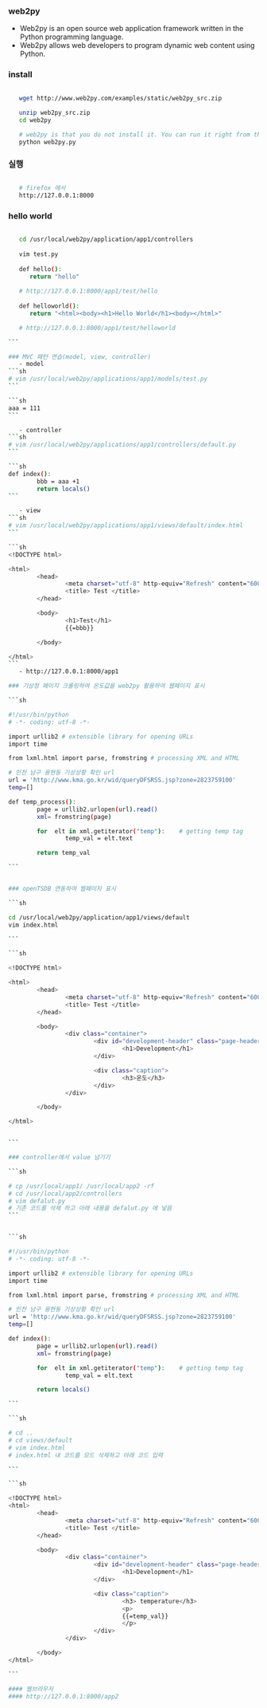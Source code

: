 ### web2py
   - Web2py is an open source web application framework written in the Python programming language. 
   - Web2py allows web developers to program dynamic web content using Python.

### install

````sh

   wget http://www.web2py.com/examples/static/web2py_src.zip
   
   unzip web2py_src.zip
   cd web2py

   # web2py is that you do not install it. You can run it right from this folder by typing
   python web2py.py


````

### 실행

````sh

   # firefox 에서
   http://127.0.0.1:8000

````

### hello world

````sh

   cd /usr/local/web2py/application/app1/controllers
   
   vim test.py
   
   def hello():
      return "hello"
   
   # http://127.0.0.1:8000/app1/test/hello
   
   def helloworld():
      return "<html><body><h1>Hello World</h1><body></html>"

   # http://127.0.0.1:8000/app1/test/helloworld

```

### MVC 패턴 연습(model, view, controller)
   - model
```sh
# vim /usr/local/web2py/applications/app1/models/test.py
```

```sh
aaa = 111
```

   - controller
```sh
# vim /usr/local/web2py/applications/app1/controllers/default.py
```

```sh
def index():
        bbb = aaa +1
        return locals()
```

   - view
```sh
# vim /usr/local/web2py/applications/app1/views/default/index.html
```

```sh
<!DOCTYPE html>

<html>
        <head>
                <meta charset="utf-8" http-equiv="Refresh" content="600">
                <title> Test </title>
        </head>

        <body>
                <h1>Test</h1>
                {{=bbb}}

        </body>

</html>
```
   - http://127.0.0.1:8000/app1

### 기상청 페이지 크롤링하여 온도값을 web2py 활용하여 웹페이지 표시

```sh

#!/usr/bin/python
# -*- coding: utf-8 -*- 

import urllib2 # extensible library for opening URLs
import time

from lxml.html import parse, fromstring # processing XML and HTML

# 인천 남구 용현동 기상상황 확인 url
url = 'http://www.kma.go.kr/wid/queryDFSRSS.jsp?zone=2823759100'
temp=[]

def temp_process():
        page = urllib2.urlopen(url).read()
        xml= fromstring(page)

        for  elt in xml.getiterator("temp"):    # getting temp tag 
                temp_val = elt.text

        return temp_val

```


### openTSDB 연동하여 웹페이지 표시

```sh

cd /usr/local/web2py/application/app1/views/default
vim index.html

```

```sh

<!DOCTYPE html>

<html>
        <head>
                <meta charset="utf-8" http-equiv="Refresh" content="600">
                <title> Test </title>
        </head>

        <body>
                <div class="container">
                        <div id="development-header" class="page-header">
                                <h1>Development</h1>
                        </div>

                        <div class="caption">
                                <h3>온도</h3>
                        </div>
                </div>

        </body>

</html>


```

### controller에서 value 넘기기

```sh

# cp /usr/local/app1/ /usr/local/app2 -rf
# cd /usr/local/app2/controllers
# vim defalut.py
# 기존 코드를 삭제 하고 아래 내용을 defalut.py 에 넣음
```


```sh

#!/usr/bin/python
# -*- coding: utf-8 -*- 

import urllib2 # extensible library for opening URLs
import time

from lxml.html import parse, fromstring # processing XML and HTML

# 인천 남구 용현동 기상상황 확인 url
url = 'http://www.kma.go.kr/wid/queryDFSRSS.jsp?zone=2823759100'
temp=[]

def index():
        page = urllib2.urlopen(url).read()
        xml= fromstring(page)

        for  elt in xml.getiterator("temp"):    # getting temp tag 
                temp_val = elt.text

        return locals()

```

```sh

# cd ..
# cd views/default
# vim index.html
# index.html 내 코드를 모드 삭제하고 아래 코드 입력

```

```sh

<!DOCTYPE html>
<html>
        <head>
                <meta charset="utf-8" http-equiv="Refresh" content="600">
                <title> Test </title>
        </head>

        <body>
                <div class="container">
                        <div id="development-header" class="page-header">
                                <h1>Development</h1>
                        </div>

                        <div class="caption">
                                <h3> temperature</h3>
                                <p>
                                {{=temp_val}}
                                </p>
                        </div>
                </div>

        </body>
</html>

```

#### 웹브라우저
#### http://127.0.0.1:8000/app2
